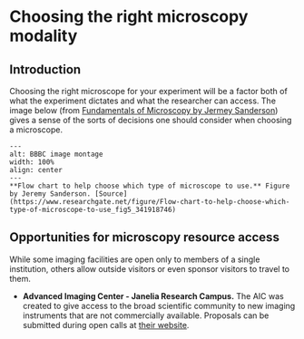 # Choosing the right microscopy modality

## Introduction

Choosing the right microscope for your experiment will be a factor both of what the experiment dictates and what the researcher can access. The image below (from [Fundamentals of Microscopy by Jermey Sanderson](http://dx.doi.org/10.1002/cpmo.76)) gives a sense of the sorts of decisions one should consider when choosing a microscope.

```{figure} ../images/Flow-chart-to-help-choose-which-type-of-microscope-to-use.png
---
alt: BBBC image montage
width: 100%
align: center
---
**Flow chart to help choose which type of microscope to use.** Figure by Jeremy Sanderson. [Source](https://www.researchgate.net/figure/Flow-chart-to-help-choose-which-type-of-microscope-to-use_fig5_341918746)
```

## Opportunities for microscopy resource access

While some imaging facilities are open only to members of a single institution, others allow outside visitors or even sponsor visitors to travel to them. 

* **Advanced Imaging Center - Janelia Research Campus.** The AIC was created to give access to the broad scientific community to new imaging instruments that are not commercially available. Proposals can be submitted during open calls at [their website](https://www.aicjanelia.org/apply).


<!-- 
Commented out text not shown on the page

 -->
